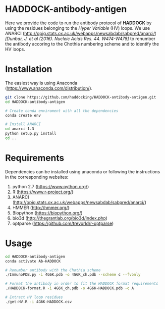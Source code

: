 # HADDOCK-antibody-antigen

Here we provide the code to run the antibody protocol of **HADDOCK** by using the residues belonging to the *Hyper Variable* (HV) loops.
We use ANARCI (http://opig.stats.ox.ac.uk/webapps/newsabdab/sabpred/anarci/) *[Dunbar, J. et al (2016). Nucleic Acids Res. 44. W474-W478]* to renumber the antibody accoring to the Chothia numbering scheme and to identify the HV loops.

# Installation

The easiest way is using Anaconda (https://www.anaconda.com/distribution/).

``` bash
git clone https://github.com/haddocking/HADDOCK-antibody-antigen.git
cd HADDOCK-antibody-antigen 

# Create conda enviroment with all the dependencies
conda create env 

# Install ANARCI
cd anarci-1.3
python setup.py install
cd ..
```

# Requirements

Dependencies can be installed using anaconda or following the instructions in the corresponding websites:

1. python 2.7 (https://www.python.org/)
2. R (https://www.r-project.org/)
3. ANARCI (http://opig.stats.ox.ac.uk/webapps/newsabdab/sabpred/anarci/)
4. HMMER (http://hmmer.org/)
5. Biopython (https://biopython.org/)
6. bio3d (http://thegrantlab.org/bio3d/index.php)
7. optparse (https://github.com/trevorld/r-optparse)


# Usage  

```bash
cd HADDOCK-antibody-antigen
conda activate Ab-HADDOCK

# Renumber antibody with the Chothia scheme
./ImmunoPDB.py -i 4G6K.pdb -o 4G6K_ch.pdb --scheme c --fvonly  

# Format the antibody in order to fit the HADDOCK format requirements
./HADDOCK-format.R -i 4G6K_ch.pdb -o 4G6K-HADDOCK.pdb -c A  

# Extract HV loop residues
./get-HV.R -i 4G6K-HADDOCK.csv  
```
